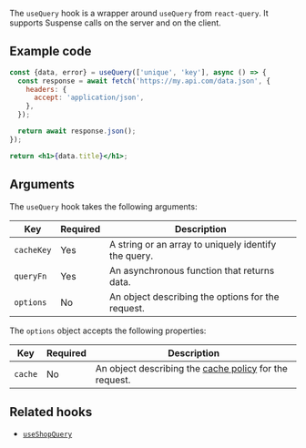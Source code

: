 <!-- This file is generated from the source code. Edit the files in /packages/hydrogen/src/hooks/useProductOptions and run 'yarn generate-docs' at the root of this repo. -->

The `useQuery` hook is a wrapper around `useQuery` from `react-query`. It supports Suspense calls on the server and on the client.

## Example code

```jsx
const {data, error} = useQuery(['unique', 'key'], async () => {
  const response = await fetch('https://my.api.com/data.json', {
    headers: {
      accept: 'application/json',
    },
  });

  return await response.json();
});

return <h1>{data.title}</h1>;
```

## Arguments

The `useQuery` hook takes the following arguments:

| Key        | Required | Description                                          |
| ---------- | -------- | ---------------------------------------------------- |
| `cacheKey` | Yes      | A string or an array to uniquely identify the query. |
| `queryFn`  | Yes      | An asynchronous function that returns data.          |
| `options`  | No       | An object describing the options for the request.    |

The `options` object accepts the following properties:

| Key     | Required | Description                                                                             |
| ------- | -------- | --------------------------------------------------------------------------------------- |
| `cache` | No       | An object describing the [cache policy](/api/hydrogen/framework/cache) for the request. |

## Related hooks

- [`useShopQuery`](/api/hydrogen/hooks/global/useshopquery)
